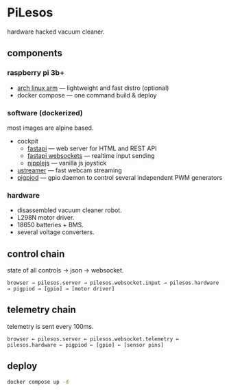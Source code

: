 # PiLesos

hardware hacked vacuum cleaner.

## components

### raspberry pi 3b+

- [arch linux arm](https://archlinuxarm.org/platforms/armv8/broadcom/raspberry-pi-3) — lightweight and fast distro (optional)
- docker compose — one command build & deploy

### software (dockerized)

most images are alpine based.

- cockpit
    - [fastapi](https://fastapi.tiangolo.com/) — web server for HTML and REST API
    - [fastapi websockets](https://fastapi.tiangolo.com/advanced/websockets/) — realtime input sending
    - [nipplejs](https://www.npmjs.com/package/nipplejs) — vanilla js joystick
- [ustreamer](https://github.com/pikvm/ustreamer) — fast webcam streaming
- [pigpiod](https://abyz.me.uk/rpi/pigpio/python.html) — gpio daemon to control several independent PWM generators

### hardware

- disassembled vacuum cleaner robot.
- L298N motor driver.
- 18650 batteries + BMS.
- several voltage converters.

## control chain

state of all controls → json → websocket.

`browser → pilesos.server → pilesos.websocket.input → pilesos.hardware → pigpiod → [gpio] → [motor driver]`

## telemetry chain

telemetry is sent every 100ms.

`browser ← pilesos.server ← pilesos.websocket.telemetry ← pilesos.hardware ← pigpiod ← [gpio] ← [sensor pins]`

## deploy

```bash
docker compose up -d
```

